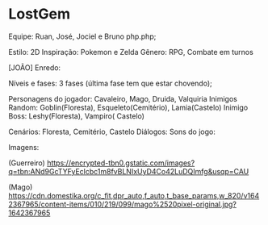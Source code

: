 # LostGem


Equipe: Ruan, José, Jociel e Bruno php.php;

Estilo: 2D
Inspiração: Pokemon e Zelda
Gênero: RPG, Combate em turnos

[JOÃO] Enredo: 

Níveis e fases: 3 fases (última fase tem que estar chovendo);

Personagens do jogador: Cavaleiro, Mago, Druida, Valquiria
Inimigos Random: Goblin(Floresta), Esqueleto(Cemitério), Lamia(Castelo)
Inimigo Boss: Leshy(Floresta), Vampiro( Castelo)

Cenários: Floresta, Cemitério, Castelo
Diálogos:
Sons do jogo: 

Imagens:

(Guerreiro)
https://encrypted-tbn0.gstatic.com/images?q=tbn:ANd9GcTYFyEclcbc1m8fvBLNIxUyD4Co42LuDQImfg&usqp=CAU

(Mago)
https://cdn.domestika.org/c_fit,dpr_auto,f_auto,t_base_params,w_820/v1642367965/content-items/010/219/099/mago%2520pixel-original.jpg?1642367965